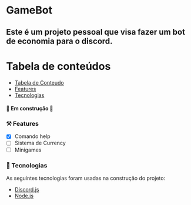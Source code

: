 # GameBot

## Este é um projeto pessoal que visa fazer um bot de economia para o discord.

Tabela de conteúdos
=================

* [Tabela de Conteudo](https://github.com/P3terD/GameBot/tree/master#tabela-de-conte%C3%BAdos)
* [Features](https://github.com/P3terD/GameBot/tree/master#%EF%B8%8F-features)
* [Tecnologias](https://github.com/P3terD/GameBot/tree/master#-tecnologias)

#### 🚧 Em construção 🚧 

### ⚒️ Features

- [x] Comando help
- [ ] Sistema de Currency
- [ ] Minigames

### 🔗 Tecnologias 

As seguintes tecnologias foram usadas na construção do projeto:

- [Discord.js](https://discord.js.org/#/)
- [Node.js](https://nodejs.org/en/)
